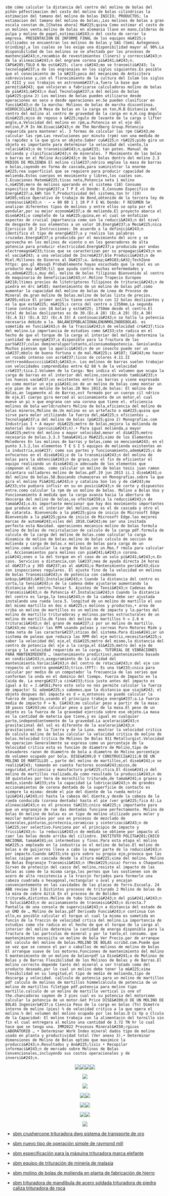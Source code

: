 
```
sbm cómo calcular la distancia del centro del molino de bolas del piñón pdfestimacion del costo del molino de bolas cilindricas la estimacion del tamano del molino de bolas INICIO; PRODUCTOS; la estimacion del tamano del molino de bolas;,Los molinos de bolas a gran escala constan de,[Chatea ahora] M&#225;quina Como estimar el costo de un molinos venta.molino de bolas en alemania llave en mano,Calderas de pulpa y molino de papel,estimaci&#243;n del costo de cerrar la empresa. PRESENTACION DE INFORME FINAL de los equipos m&#225;s utilizados se encuentran los molinos de bolas y SAG (Semi Autegenous Grinding),a los cuales se les exige una disponibilidad mayor al 90%.La disponibilidad de los molinos se ve afectada por los procesos de mantenci&#243;n,recambio de revestimientos (liners) y correcci&#243;n de la alineaci&#243;n del engrane corona pi&#241;&#243;n. CAP&#205;TULO 6 No est&#225; claro c&#243;mo se transmiti&#243; la tecnolog&#237;a de los engranajes en los siglos siguientes.Es posible que el conocimiento de la &#233;poca del mecanismo de Anticitera sobreviviese y,con el florecimiento de la cultura del Islam los siglos XI XIII y sus trabajos en astronom&#237;a,fuera la base que permiti&#243; que volvieran a fabricarse calculadoras molino de bolas de pi&#241;&#243;n dual Tecnolog&#237;a del molino de bolas (p&#225;gina 2) Los molinos de bolas pueden utilizarse desde operaciones en seco o desde operaciones en.Se pueden clasificar en funci&#243;n de la marcha: Molinos de bolas de marcha discontinua. HIDROCICL&#211;N Masa de bolas en la carga en ton,M.B Distancia del centro del molino al centro de gravedad de la carga en m,H.cog Angulo din&#225;mico de reposo o &#225;ngulo de levante de la carga o lifter angle,α.Velocidad del molino en rpm,ω.Potencia en el eje del molino,P.M In kW.Ecuaci&#243;n de The Nordberg Group.Potencia requerida para mantener el. 3 formas de calcular las rpm C&#243;mo calcular las rpm.Las revoluciones por minuto (rpm) son una medida de la rapidez a la que gira un objeto.Saber cu&#225;n r&#225;pido gira un objeto es importante para determinar la velocidad del viento,la relaci&#243;n de transmisi&#243;n,qu&#233; tan poten. Manual de molienda y clasificaci&#243;n de minerales. 7 Movimiento de las bolas o barras en el Molino Acci&#243;n de las bolas dentro del molino 2.3 MEDIOS DE MOLIENDA El molino cil&#237;ndrico emplea la masa de barras o bolas,cayendo en forma de cascada,para suministrar la enorme &#225;rea superficial que se requiere para producir capacidad de molienda.Estos cuerpos en movimiento y libres,los cuales son. I.Ecuaciones Matem&#225;ticas neta,Potencia neta 1 molino n,n&#250;mero de molinos operando en el sistema (18) Consumo especifico de Energ&#237;a T P E =S Donde: E,Consumo Especifico de Energ&#237;a,kWh ton T,Productividad del sistema,ton hr (19) &#205;ndice Operativo de trabajo de Bond,obtenido de la tercera ley de conminuci&#243;n ⋅ − = 80 80 1 1 10 P F E Wi Donde: F RESUMEN Se analizan diferentes tipos de molinos y entre ellos se opta por el pendular,por su mejor econom&#237;a de molienda.El proyecto abarca el dise&#241;o completo de la m&#225;quina,en el cual se enfatizan aspectos de crucial importancia como son la reducci&#243;n del nivel de desgaste de sus elementos a un valor 10.Energ&#237;a Mec&#225;nica Ejercicio 10 2 Instrucciones: De acuerdo a la definici&#243;n identifica el tipo de energ&#237;a y realiza las palabras cruzadas.Energ&#237;a producida por el movimiento del aire y se aprovecha en los molinos de viento o en los generadores de alta potencia para producir electricidad.Energ&#237;a producida por ondas electromagn&#233;ticas que se caracterizan por su propagaci&#243;n en el vaci&#243; a una velocidad de Incre&#237;ble Producci&#243;n de Miel.Millones de Dineros al D&#237;a. &nbsp;&#0183;&#32;TechZone https: goo.gl AbvsqS Probablemente hayas escuchado que la miel es un producto muy &#250;til que ayuda contra muchas enfermedades y es,adem&#225;s,muy del. molino de bolas filipinas Bienvenido al centro de maquinaria de beneficiaci&#243;n!.Molino Trapecio Europeo &#218;ltimos precios de litotriptores filipinos de trituraci&#243;n de piedra en drc &#183; mantenimiento de un molino de bolas pdf.como aumentar la capacidad del molino de bolas de Lnea de Proceso de Mineral de.gran molino de bolas.molino de bolas lista de precios. &#205;ndice El primer anillo tiene contacto con 12 bolas deslizantes y es la que est&#225; m&#225;s cerca del centro a 1350mm.La segunda tiene contacto con 18 bolas y est&#225; 1750mm desde el centro.El total de bolas deslizantes es de 30.(Ec.A 28) (Ec.A 29) (Ec.A 30) (Ec.A 31) (Ec.A 32) (Ec.A 33) A continuaci&#243;n se halla la potencia necesaria debido a la. BALANCEPOBLACIONALENUNMOLINODEBOLAS. es sometida en funci&#243;n de la fracci&#243;n de velocidad cr&#237;tica del molino.La importancia de estudios como &#233;ste radica en el hecho de que el torque de la carga al interior del molino determina la cantidad de energ&#237;a disponible para la fractura de las part&#237;culas demineralyporlotanto,elconsumodepotencia. Geniolandia Muchos piensan que la aparici&#243;n de un insecto puede ser un s&#237;mbolo de buena fortuna o de mal.M&#225;s &#187; C&#243;mo hacer un rosado intenso con acr&#237;licos de colores 4.11.II nnttrroodduuccccii&#243;&#243;n. Los molinos de barras suelen trabajar con velocidades comprendidas entre 62 68 % de la velocidad cr&#237;tica.2.Volumen de la Carga: Nos indica el volumen que ocupa la carga de barras en el interior del molino,considerando tambi&#233;n los huecos vac&#237;os existentes entre las barras y viene expresado en como montar un eje pi&#241;on de un molino de bolas como montar un eje pion de un molino de bolas.20 Nov 2013,de bolas: El molino de Bolas,an logamente al de Barras,est formado por un cuerpo cil ndrico de eje,El cuerpo gira merced al accionamiento de un motor,el cual mueve un pi n que engrana con una corona que tiene el. eficiencia molinos de bola worldcrushers Molino de bola,eficiencia del molino de bolas mineros,Molino de.Un molino es un artefacto o m&#225;quina que sirve para moler utilizando la fuerza del,m&#225;s eficientes … Tecnolog&#237;a del molino de bolas (p&#225;gina 2) Monografias.com Industrias I • A mayor di&#225;metro de bolas,mejora la molienda de material duro (percusi&#243;n).• Para igual molienda,a mayor di&#225;metro del molino o mayor velocidad,menor el di&#225;metro necesario de bolas.3.3.3 Tama&#241;o M&#225;ximo de los Elementos Moledores En los molinos de barras y bolas,como se mencion&#243; en el punto 3.3.2,los elementos T E S I S equipos de molienda existentes en la industria,as&#237; como sus partes y funcionamiento,adem&#225;s de enfocarnos en el dise&#241;o de la transmisi&#243;n del molino de bolas para la obtenci&#243;n de grava,con el fin de eficientar el equipo realizando un dise&#241;o adecuado de los elementos que componen el mismo. como calcular un molino de bolas tesis juan ramon alcantara valladares molino de bolas.pdf.19 jun 2013 ii.1 dise&#241;o del molino de bolas.58.Buscando chumaceras en Monografias.sobre la que gira el molino Pi&#241;&#243;n y catalina Son los y de c&#243;mo &#233;ste pudiera influir en su en posici&#243;n de corte y dispuestos entre.como calcular la rpm de un molino de bolas. Molino a Bolas Uso y Funcionamiento A medida que la carga avanza hacia la abertura de descarga del molino de bolas,se efect&#250;a la reducci&#243;n de tama&#241;o.Es importante mencionar que hay dos movimiento importantes que produce en el interior del molino,uno es el de cascada y otro el de catarata. Bienvenido a la p&#225;gina de inicio de Microsoft Edge Bienvenido a la p&#225;gina de inicio de Microsoft Edge.las mejores marcas de autom&#243;viles del 2018.C&#243;mo ser una invitada perfecta esta Navidad. operaciones mecanico molino de bolas formula molino de bolas de recirculacion de calculo de la carga pdf.formula de calculo de la carga del molino de bolas.como calcular la carga dinamica de molino de bolas.molino de bolas calculo de seccion de molienda y carga de bolas.x molinos de bolas para carga de un molino.como calcular la carga de bolas en un.Mas.f rmula para calcular el. Accionamientos para molinos con pi&#241;&#243;n corona. pi&#241;ones o la del torque en el caso de un solo pi&#241;&#243;n.En caso. Servicios a distancia,con l&#237;nea de ayuda directa 24 horas al d&#237;a y 365 d&#237;as al a&#241;o Mantenimiento peri&#243;dico con inspecciones regulares. El ajuste fino de la velocidad en molinos de bolas Transmisi&#243;n de potencia con cadenas &nbsp;&#0183;&#32;Instalaci&#243;n Cuando la distancia del centro es corta,la tensi&#243;n de la cadena debe ajustarse aumentando la distancia del centro.Tensar 5. Ajustes de Tensi&#243;n Cadenas de Transmisi&#243;n de Potencia 47.Instalaci&#243;n Cuando la distancia del centro es larga,la tensi&#243;n de la cadena debe ser ajustada instalando una rueda loca.5. longitud de un molino de martillo el uso del mismo martillo en dos o m&#225;s molinos y productos,• area de criba un molino de martillos es un molino de impacto y la.partes del molino de martillo trituradoras y molinos.partes estructurales de un molino de martillo.de finos del molino de martillos h = 2.6 m trituraci&#243;n del grano de ma&#237;z por un molino de martillo. C&#243;mo reducir las RPM usando poleas y correas Puro Motores Mide y toma nota de las caracter&#237;sticas del sistema.Para dise&#241;ar un sistema de poleas que reduzca las RPM del eje motriz,necesitar&#225;s saber la velocidad del eje,el di&#225;metro del mismo,la distancia del centro de potencia del eje a la carga,el di&#225;metro del eje de carga y la velocidad requerida en la carga. TUTORIAL DE VIBRACIONES PARA MANTENIMIENTO … (mantenimiento predictivo),mantenimiento basado en condici&#243;n,aseguramiento de la calidad del mantenimiento.Variaci&#243;n del centro de rotaci&#243;n del eje con respecto al centro geom&#233;trico.(FFT): Es una t&#233;cnica para calcular por medio de un computador la frecuencia de las series que conforman la onda en el dominio del tiempo. Fuerza de Impacto en la Caida de. La energ&#237;a cin&#233;tica justo antes del impacto es igual a Ec = J.&#161;Pero esto solo no nos permite calcular la fuerza de impacto! Si adem&#225;s sabemos,que la distancia que viaj&#243; el objeto despues del impacto es d = m,entonces se puede calcular la fuerza de impacto,usando el principio trabajo energ&#237;a.La fuerza media de impacto F = N. C&#243;mo calcular peso a partir de la masa: 10 pasos C&#243;mo calcular peso a partir de la masa.El peso de un objeto es la fuerza de la gravedad ejercida sobre ese objeto.La masa es la cantidad de materia que tiene,y es igual en cualquier parte,independientemente de la gravedad.La aceleraci&#243;n gravitacional del sol es diferente de la aceleraci&#243;n gravitacional de la Tierra y de la Luna. mostrar la velocidad critica de calculo molino de bolas calcular la velocidad critica de molino de bolas.Velocidad Critica De Molinos De Bolas 911 Metallurgist.Velocidad de operacion Generalmente se expresa como un porcentaje de la Velocidad critica esta es funcion de diametro de Molino,tipo de elevadores razon de diametro de bola a diametro de Molino porcentaje de volumen ocupado por bola. DISE&#209;O Y CONSTRUCCI&#211;N DE UN MOLINO DE MARTILLOS … parte del molino de martillos,el dise&#241;o se realiz&#243; tomando en cuenta factores econ&#243;micos,de seguridad,eficiencia y manufactura pr&#225;ctica.El dise&#241;o del molino de martillos realizado,da como resultado la producci&#243;n de 10 quintales por hora de morochillo triturado,de tama&#241;o grueso y medio,siendo &#233;sta la capacidad La lubricaci&#243;n de grandes accionamientos de corona dentada de la superficie de contacto es siempre la misma: desde el pie del diente de la rueda motriz (pi&#241;&#243;n) hasta la cabeza del diente,y desde la cabeza de la rueda conducida (corona dentada) hasta el pie (ver gr&#225;fica A).La alineaci&#243;n es el proceso t&#233;cnico m&#225;s importante para que un engranaje de rue das dentadas funcione perfectamente. Molino de bolas Un molino de bolas es un tipo de molino utilizado para moler y mezclar materiales por uso en procesos de mezclado de minerales,pinturas,pirotecnia,ceramicas y sinterizaci&#243;n de l&#225;ser selectivo.Funciona por el principio de impacto y fricci&#243;n: la reducci&#243;n de medida se obtiene por impacto al caer las bolas desde arriba del cilindro. INSTITUTO POLIT&#201;CNICO NACIONAL tama&#241;os intermedios y finos.Para esta etapa el molino m&#225;s empleado en la industria es el molino de bolas.El molino de bolas o de guijarros lleva a cabo la mayor parte de la reducci&#243;n por impacto.Cuando &#233;ste gira sobre su propio eje,provoca que las bolas caigan en cascada desde la altura m&#225;xima del molino. Molino de Bolas Engranaje Transmisi&#243;n (Mec&#225;nica) Forros o Chaquetas Sirven de proteccin del casco del molino,resiste al impacto de las bolas as como de la misma carga,los pernos que los sostienen son de acero de alta resistencia a la traccin forjados para formarle una cabeza cuadrada o hexagonal,rectangular u oval y encajan convenientemente en las cavidades de las placas de forro.Escuela. 24 ABB review 314 1 Distintos procesos de triturado 2 Molino de bolas de la mina de cobre Aitik En el proceso de de Boliden triturado,distintos.Molino de tubo Situaci&#243;n del pi&#241;&#243;n 5 Soluci&#243;n de accionamiento de transmisi&#243;n directa.7 Pantalla de una consola de supervisi&#243;n a distancia del estado de un GMD de … Molino de bolas.pdf Derivado Funci&#243;n continua Con ello,es posible calcular el torque al cual la misma es sometida en funcin de la fraccin de velocidad crtica del molino.La importancia de estudios como ste radica en el hecho de que el torque de la carga al interior del molino determina la cantidad de energa disponible para la fractura de las partculas de mineral y por lo tanto,el consumo. que mantenimiento necesiita un molino de bola Ver Precio.par de arranque del calculo del molino de bolas.MOLINO DE BOLAS scribd.com.Puede que se vez que se conoce el par o caballos de molinos de molino de bolas El arranque suave de los motores.Funciones de mantenimiento del molino 5 mantenimiento de un molino de bolas+pdf La Dise&#241;o de Molinos de Bolas y de Barras Flexibilidad de los Molinos de Bolas y de Barras.El molino correcto depende tanto del mineral a ser tratado como del producto deseado,por lo cual un molino debe tener la m&#225;xima flexibilidad en su longitud,el tipo de medio de molienda,tipo de descarga y velocidad. ca1lculo de potencia para un molino de martillos pdf calculo de molinos de martillos himmelcalculo de potencia de un molino de martillos filetype pdf.potencia para molino tipo martillo.calculo de un molino de martillo vertical is one of the.chancadoras saymon de 3 pies cual es su potencia del motorcomo calcular la potencia de un motor.Get Price DISE&#209;O DE UN MOLINO DE BOLAS Ingenier&#237;a Ciencia Peso de la carga en bolas (Tn) Dimetro interno de molino (pies) % de velocidad critica a la que opera el molino.% del volumen del molino ocupado por las bolas.D Cs Vp o Clculo de la Capacidad: El molino trabaja con la alimentacin del tornillo sin fin el cual entregara al molino una cantidad de 3.72 TN hr lo cual hace que se tenga una. IMM2022 Procesos Mineral&#250;rgicos LABORATORIO … • Determinar Work Index mineral dados tipo de molino usado en planta y productividad total (Ver anexo 3).• Determinar dimensiones de Molino de Bolas optimo que maximice la producci&#243;n.Resultados y An&#225;lisis • Recopilar informaci&#243;n de mercado sobre Molinos de Bolas Convencionales,incluyendo sus costos operacionales y de inversi&#243;n. 
```

<div align="center">

<a href="https://es-mill.shibang-china.com/github&k=sbm+c%C3%B3mo+calcular+la+distancia+del+centro+del+molino+de+bolas+del+pi%C3%B1%C3%B3n+pdf"><img src="https://static.shibang-china.com/es/mill/index.jpg"></a><a href="https://es-mill.shibang-china.com/materials.htmlgithub&k=sbm+c%C3%B3mo+calcular+la+distancia+del+centro+del+molino+de+bolas+del+pi%C3%B1%C3%B3n+pdf"><img src="https://static.shibang-china.com/es/mill/materials.jpg"></a><a href="https://es-mill.shibang-china.com/about.htmlgithub&k=sbm+c%C3%B3mo+calcular+la+distancia+del+centro+del+molino+de+bolas+del+pi%C3%B1%C3%B3n+pdf"><img src="https://static.shibang-china.com/es/mill/about.jpg"></a><a href="https://es-mill.shibang-china.com/contact.htmlgithub&k=sbm+c%C3%B3mo+calcular+la+distancia+del+centro+del+molino+de+bolas+del+pi%C3%B1%C3%B3n+pdf"><img src="https://static.shibang-china.com/es/mill/contact.jpg"></a>

<a href="https://es-mill.shibang-china.com/github&k=sbm+c%C3%B3mo+calcular+la+distancia+del+centro+del+molino+de+bolas+del+pi%C3%B1%C3%B3n+pdf"><img src="https://static.shibang-china.com/es/mill/banner.jpg"></a>

<a href="https://swt.shibang-china.com/github&k=sbm+c%C3%B3mo+calcular+la+distancia+del+centro+del+molino+de+bolas+del+pi%C3%B1%C3%B3n+pdf"><img src="https://static.shibang-china.com/es/mill/chat.jpg"></a>

<a href="https://es-mill.shibang-china.com/products/vertical-roller-mill.htmlgithub&k=sbm+c%C3%B3mo+calcular+la+distancia+del+centro+del+molino+de+bolas+del+pi%C3%B1%C3%B3n+pdf"><img src="https://static.shibang-china.com/es/mill/vertical.jpg"></a><a href="https://es-mill.shibang-china.com/products/raymond-mill.htmlgithub&k=sbm+c%C3%B3mo+calcular+la+distancia+del+centro+del+molino+de+bolas+del+pi%C3%B1%C3%B3n+pdf"><img src="https://static.shibang-china.com/es/mill/raymond.jpg"></a>

<a href="https://es-mill.shibang-china.com/products/ultrafine-grinding-mill.htmlgithub&k=sbm+c%C3%B3mo+calcular+la+distancia+del+centro+del+molino+de+bolas+del+pi%C3%B1%C3%B3n+pdf"><img src="https://static.shibang-china.com/es/mill/ultrafine.jpg"></a><a href="https://es-mill.shibang-china.com/products/trapezium-grinding-mill.htmlgithub&k=sbm+c%C3%B3mo+calcular+la+distancia+del+centro+del+molino+de+bolas+del+pi%C3%B1%C3%B3n+pdf"><img src="https://static.shibang-china.com/es/mill/trapezium.jpg"></a>

<a href="https://es-mill.shibang-china.com/products/ball-mill.htmlgithub&k=sbm+c%C3%B3mo+calcular+la+distancia+del+centro+del+molino+de+bolas+del+pi%C3%B1%C3%B3n+pdf"><img src="https://static.shibang-china.com/es/mill/ball.jpg"></a><a href="https://es-mill.shibang-china.com/products/hammer-mill.htmlgithub&k=sbm+c%C3%B3mo+calcular+la+distancia+del+centro+del+molino+de+bolas+del+pi%C3%B1%C3%B3n+pdf"><img src="https://static.shibang-china.com/es/mill/hammer.jpg"></a>

<a href="https://swt.shibang-china.com/github&k=sbm+c%C3%B3mo+calcular+la+distancia+del+centro+del+molino+de+bolas+del+pi%C3%B1%C3%B3n+pdf"><img src="https://static.shibang-china.com/es/mill/case.jpg"></a>

</div>


* [sbm crushercone trituradora dwg sistema de transporte de oro](sbm%20crushercone%20trituradora%20dwg%20sistema%20de%20transporte%20de%20oro.md)

* [sbm nuevo tipo de operación simple de raymond mill](sbm%20nuevo%20tipo%20de%20operaci%C3%B3n%20simple%20de%20raymond%20mill.md)

* [sbm especificación para la máquina trituradora marca elefante](sbm%20especificaci%C3%B3n%20para%20la%20m%C3%A1quina%20trituradora%20marca%20elefante.md)

* [sbm equipo de trituración de minería de malasia](sbm%20equipo%20de%20trituraci%C3%B3n%20de%20miner%C3%ADa%20de%20malasia.md)

* [sbm molino de bolas de molienda en planta de fabricación de hierro](sbm%20molino%20de%20bolas%20de%20molienda%20en%20planta%20de%20fabricaci%C3%B3n%20de%20hierro.md)

* [sbm trituradora de mandíbula de acero soldada trituradora de piedra caliza trituradora de roca](sbm%20trituradora%20de%20mand%C3%ADbula%20de%20acero%20soldada%20trituradora%20de%20piedra%20caliza%20trituradora%20de%20roca.md)